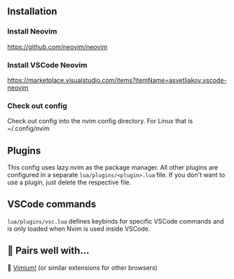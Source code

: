 ## Installation
### Install Neovim
https://github.com/neovim/neovim
### Install VSCode Neovim
https://marketplace.visualstudio.com/items?itemName=asvetliakov.vscode-neovim
### Check out config
Check out config into the nvim config directory.
For Linux that is ~/.config/nvim

## Plugins
This config uses lazy.nvim as the package manager. All other plugins are configured in a separate `lua/plugins/<plugin>.lua` file.
If you don't want to use a plugin, just delete the respective file.

## VSCode commands
`lua/plugins/vsc.lua` defines keybinds for specific VSCode commands and is only loaded when Nvim is used inside VSCode.

## 🍷 Pairs well with...
🧀 [Vimium!](https://chromewebstore.google.com/detail/dbepggeogbaibhgnhhndojpepiihcmeb) (or similar extensions for other browsers)
